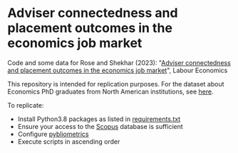# Adviser connectedness and placement outcomes in the economics job market
Code and some data for Rose and Shekhar (2023): "[Adviser connectedness and placement outcomes in the economics job market](https://doi.org/10.1016/j.labeco.2023.102397)", Labour Economics

This repository is intended for replication purposes.  For the dataset about Economics PhD graduates from North American institutions, see [here](https://doi.org/10.7910/DVN/ADSCLU).

To replicate:
- Install Python3.8 packages as listed in [requirements.txt](./requirements.txt)
- Ensure your access to the [Scopus](https://www.scopus.com/) database is sufficient
- Configure [pybliometrics](https://pybliometrics.readthedocs.io/en/stable/)
- Execute scripts in ascending order
